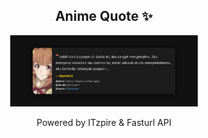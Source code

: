 <h2 align="center">Anime Quote ✨</h2>
<p align="center">
  <img src="quotes-img/2025-04-25_09-00-09.png" alt="Raphtalia" width="300"/>
</p>

<p align="center">Powered by ITzpire & Fasturl API</p>
